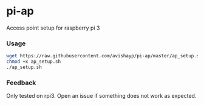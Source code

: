 # pi-ap
Access point setup for raspberry pi 3

### Usage

```bash
wget https://raw.githubusercontent.com/avishayp/pi-ap/master/ap_setup.sh
chmod +x ap_setup.sh
./ap_setup.sh
```

### Feedback
Only tested on rpi3. Open an issue if something does not work as expected.
